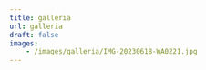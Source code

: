```yaml
---
title: galleria
url: galleria
draft: false
images:
    - /images/galleria/IMG-20230618-WA0221.jpg
---
```

